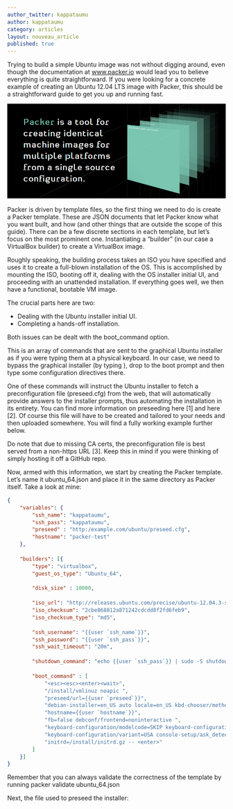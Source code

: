 ```yaml
---
author_twitter: kappataumu
author: kappataumu
category: articles
layout: nouveau_article
published: true
---
```


Trying to build a simple Ubuntu image was not without digging around, even though the documentation at www.packer.io would lead you to believe everything is quite straightforward. If you were looking for a concrete example of creating an Ubuntu 12.04 LTS image with Packer, this should be a straightforward guide to get you up and running fast.

![packer_splash.jpg](/uploads/packer_splash.jpg)

Packer is driven by template files, so the first thing we need to do is create a Packer template. These are JSON documents that let Packer know what you want built, and how (and other things that are outside the scope of this guide). There can be a few discrete sections in each template, but let’s focus on the most prominent one. Instantiating a “builder” (in our case a VirtualBox builder) to create a VirtualBox image.

Roughly speaking, the building process takes an ISO you have specified and uses it to create a full-blown installation of the OS. This is accomplished by mounting the ISO, booting off it, dealing with the OS installer initial UI, and proceeding with an unattended installation. If everything goes well, we then have a functional, bootable VM image. 

The crucial parts here are two:

* Dealing with the Ubuntu installer initial UI.
* Completing a hands-off installation.

Both issues can be dealt with the boot_command option. 

This is an array of commands that are sent to the graphical Ubuntu installer as if you were typing them at a physical keyboard. In our case, we need to bypass the graphical installer (by typing <esc><esc><enter>), drop to the boot prompt and then type some configuration directives there. 

One of these commands will instruct the Ubuntu installer to fetch a preconfiguration file (preseed.cfg) from the web, that will automatically provide answers to the installer prompts, thus automating the installation in its entirety. You can find more information on preseeding here [1] and here [2]. Of course this file will have to be created and tailored to your needs and then uploaded somewhere. You will find a fully working example further below.

Do note that due to missing CA certs, the preconfiguration file is best served from a non-https URL [3]. Keep this in mind if you were thinking of simply hosting it off a GitHub repo.

Now, armed with this information, we start by creating the Packer template. Let’s name it ubuntu_64.json and place it in the same directory as Packer itself. Take a look at mine: 

```json
{
    "variables": {
        "ssh_name": "kappataumu",
        "ssh_pass": "kappataumu",
        "preseed" : "http:/example.com/ubuntu/preseed.cfg",
        "hostname": "packer-test"
    },

    "builders": [{
        "type": "virtualbox",
        "guest_os_type": "Ubuntu_64",

        "disk_size" : 10000,

        "iso_url": "http://releases.ubuntu.com/precise/ubuntu-12.04.3-server-amd64.iso",
        "iso_checksum": "2cbe868812a871242cdcdd8f2fd6feb9",
        "iso_checksum_type": "md5",

        "ssh_username": "{{user `ssh_name`}}",
        "ssh_password": "{{user `ssh_pass`}}",
        "ssh_wait_timeout": "20m",

        "shutdown_command": "echo {{user `ssh_pass`}} | sudo -S shutdown -P now",

        "boot_command" : [
            "<esc><esc><enter><wait>",
            "/install/vmlinuz noapic ",
            "preseed/url={{user `preseed`}}",
            "debian-installer=en_US auto locale=en_US kbd-chooser/method=us ",
            "hostname={{user `hostname`}}",
            "fb=false debconf/frontend=noninteractive ",
            "keyboard-configuration/modelcode=SKIP keyboard-configuration/layout=USA ",
            "keyboard-configuration/variant=USA console-setup/ask_detect=false ",
            "initrd=/install/initrd.gz -- <enter>"
        ]
    }]
}
```

Remember that you can always validate the correctness of the template by running packer validate ubuntu_64.json

Next, the file used to preseed the installer:


